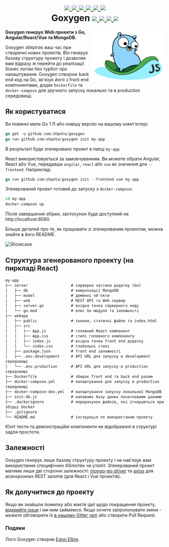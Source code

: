 <h1 align="center">
    <a href="https://github.com/Shpota/goxygen/tree/master/.github/README.md">
        <img height="20px" src="https://cdnjs.cloudflare.com/ajax/libs/flag-icon-css/3.4.6/flags/4x3/gb.svg">
    </a>
    <a href="https://github.com/Shpota/goxygen/tree/master/.github/README_ua.md">
        <img height="25px" src="https://cdnjs.cloudflare.com/ajax/libs/flag-icon-css/3.4.6/flags/4x3/ua.svg">
    </a>
    <a href="https://github.com/Shpota/goxygen/tree/master/.github/README_ru.md">
        <img height="20px" src="https://cdnjs.cloudflare.com/ajax/libs/flag-icon-css/3.4.6/flags/4x3/ru.svg">
    </a>
    <a href="https://github.com/Shpota/goxygen/tree/master/.github/README_zh.md">
        <img height="20px" src="https://cdnjs.cloudflare.com/ajax/libs/flag-icon-css/3.4.6/flags/4x3/cn.svg">
    </a>
    <a href="https://github.com/Shpota/goxygen/tree/master/.github/README_ko.md">
        <img height="20px" src="https://cdnjs.cloudflare.com/ajax/libs/flag-icon-css/3.4.6/flags/4x3/kr.svg">
    </a>
    <a href="https://github.com/Shpota/goxygen/tree/master/.github/README_pt-br.md">
        <img height="20px" src="https://cdnjs.cloudflare.com/ajax/libs/flag-icon-css/3.4.6/flags/4x3/br.svg">
    </a>
    <br>
    Goxygen
    <a href="https://github.com/Shpota/goxygen/actions?query=workflow%3Abuild">
        <img src="https://github.com/Shpota/goxygen/workflows/build/badge.svg">
    </a>
    <a href="https://github.com/Shpota/goxygen/releases">
        <img src="https://img.shields.io/badge/version-v0.2.0-green">
    </a>
    <a href="https://gitter.im/goxygen/community">
        <img src="https://badges.gitter.im/goxygen/community.svg">
    </a>
    <a href="https://github.com/Shpota/goxygen/pulls">
        <img src="https://img.shields.io/badge/PRs-welcome-brightgreen.svg?style=flat-square">
    </a>
</h1>

<img src="../templates/react.webapp/src/logo.svg" align="right" width="230px" alt="goxygen logo">

**Goxygen генерує Web проекти з Go, Angular/React/Vue та MongoDB.**

Goxygen зберігає ваш час при створенні нових проектів. Він
генерує базову структуру проекту і дозволяє вам відразу ж перейти до
реалізації бізнес логіки без турбот про налаштування. Goxygen створює
back end код на Go, зв'язує його з front end компонентами, додає
`Dockerfile` та `docker-compose` для зручного запуску локально та в
production середовищі.

## Як користуватися
Ви повинні мати Go 1.11 або новішу версію на вашому комп'ютері.
```go
go get -u github.com/shpota/goxygen
go run github.com/shpota/goxygen init my-app
```
В результаті буде згенеровано проект в папці `my-app`. 

React використовується за замовчуванням. Ви можете обрати Angular,
React або Vue, передавши `angular`, `react` або `vue` як значення
для `--frontend`. Наприклад:

```go
go run github.com/shpota/goxygen init --frontend vue my-app
```

Згенерований проект готовий до запуску з `docker-compose`:
```sh
cd my-app
docker-compose up
```
Після завершення збірки, застосунок буде доступний на 
http://localhost:8080.

Більше деталей про те, як працювати зі згенерованим проектом,
можна знайти в його README. 

![Showcase](showcase.gif)

## Структура згенерованого проекту (на пиркладі React)

    my-app
    ├── server                   # серверна частина додатку (Go)
    │   ├── db                   # комунікації MongoDB
    │   ├── model                # доменні об'єкти
    │   ├── web                  # REST API та Web сервер
    │   ├── server.go            # вхідна точка серверного коду
    │   └── go.mod               # опис Go модуля та залежності
    ├── webapp                    
    │   ├── public               # іконки, статичні файли та index.html
    │   ├── src                       
    │   │   ├── App.js           # головний React компонент
    │   │   ├── App.css          # стилі головного компоненту
    │   │   ├── index.js         # вхідна точка front end додатку          
    │   │   └── index.css        # глобальні стилі
    │   ├── package.json         # front end залежності
    │   ├── .env.development     # API URL для запуску в development середовищі
    │   └── .env.production      # API URL для запуску в production середовищі
    ├── Dockerfile               # збирає front end та back end разом
    ├── docker-compose.yml       # налаштування для запуску в production середовищі
    ├── docker-compose-dev.yml   # налаштування запуску локальної MongoDB
    ├── init-db.js               # наповнює базу даних початковими даними
    ├── .dockerignore            # перерахунок файлів, які ігноруються при збірці Docker
    ├── .gitignore
    └── README.md                # інструкція по використанню проекту

Юніт тести та демонстраційні компоненти не відображені в
структурі задля простоти.

## Залежності

Goxygen генерує лише базову структуру проекту і не нав'язує вам
використання специфічних бібліотек чи утиліт. Згенерований проект
матиме лише дві сторонні залежності: 
[mongo-go-driver](https://github.com/mongodb/mongo-go-driver) та
[axios](https://github.com/axios/axios) для асинхронних REST запитів
(для React i Vue проектів).

## Як долучитися до проекту

Якщо ви знайшли помилку або маєте ідеї щодо покращення проекту,
[відкрийте issue](https://github.com/Shpota/goxygen/issues)
і ми ним займемся. Якщо хочете запропонувати зміни - можете 
обговорити їх [в нашому Gitter чаті](https://gitter.im/goxygen/community)
або створити Pull Request. 

### Подяки
Лого Goxygen створив [Egon Elbre](https://twitter.com/egonelbre).
